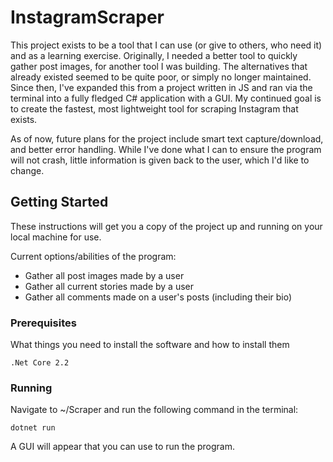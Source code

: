 # InstagramScraper

This project exists to be a tool that I can use (or give to others, who need it) and as a learning exercise. Originally, I needed a better tool to quickly gather post images, for another tool I was building. The alternatives that already existed seemed to be quite poor, or simply no longer maintained. Since then, I've expanded this from a project written in JS and ran via the terminal into a fully fledged C# application with a GUI. My continued goal is to create the fastest, most lightweight tool for scraping Instagram that exists. 

As of now, future plans for the project include smart text capture/download, and better error handling. While I've done what I can to ensure the program will not crash, little information is given back to the user, which I'd like to change. 

## Getting Started

These instructions will get you a copy of the project up and running on your local machine for use.

Current options/abilities of the program:

- Gather all post images made by a user
- Gather all current stories made by a user
- Gather all comments made on a user's posts (including their bio)

### Prerequisites

What things you need to install the software and how to install them

```
.Net Core 2.2
```

### Running

Navigate to ~/Scraper and run the following command in the terminal:

```
dotnet run
```

A GUI will appear that you can use to run the program.
